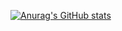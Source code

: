 
[![Anurag's GitHub stats](https://github-readme-stats.vercel.app/api?username=Bokdol11859&show_icons=true&theme=radical)](https://github.com/anuraghazra/github-readme-stats)



<!--
**Bokdol11859/Bokdol11859** is a ✨ _special_ ✨ repository because its `README.md` (this file) appears on your GitHub profile.

Here are some ideas to get you started:

- 🔭 I’m currently working on ...
- 🌱 I’m currently learning ...
- 👯 I’m looking to collaborate on ...
- 🤔 I’m looking for help with ...
- 💬 Ask me about ...
- 📫 How to reach me: ...
- 😄 Pronouns: ...
- ⚡ Fun fact: ...
-->

